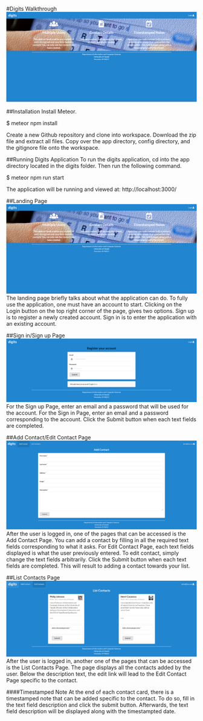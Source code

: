 
#Digits Walkthrough 
<img src="doc/landing.png">


##Installation
Install Meteor.

$ meteor npm install

Create a new Github repository and clone into workspace. Download the zip file and extract all files. Copy over the app directory, config directory, and the gitignore file onto the workspace.

##Running Digits Application
To run the digits application, cd into the app directory located in the digits folder. Then run the following command.

$ meteor npm run start

The application will be running and viewed at: http://localhost:3000/

##Landing Page
<img src="doc/landing.png">
The landing page briefly talks about what the application can do. To fully use the application, one must have an account to start. Clicking on the Login button on the top right corner of the page, gives two options. Sign up is to register a newly created account. Sign in is to enter the application with an existing account.

##Sign in/Sign up Page
<img src="doc/register.png">
For the Sign up Page, enter an email and a password that will be used for the account. For the Sign in Page, enter an email and a password corresponding to the account. Click the Submit button when each text fields are completed.

##Add Contact/Edit Contact Page
<img src="doc/addContact.png">
After the user is logged in, one of the pages that can be accessed is the Add Contact Page. You can add a contact by filling in all the required text fields corresponding to what it asks. For Edit Contact Page, each text fields displayed is what the user previously entered. To edit contact, simply change the text fields arbitrarily. Click the Submit button when each text fields are completed. This will result to adding a contact towards your list.

##List Contacts Page
<img src="doc/listContacts.png">
After the user is logged in, another one of the pages that can be accessed is the List Contacts Page. 
The page displays all the contacts added by the user. Below the description text, the edit link will lead to the Edit Contact Page specific to the contact.

####Timestamped Note
At the end of each contact card, there is a timestamped note that can be added specific to the contact. 
To do so, fill in the text field description and click the submit button. Afterwards, the text field description will be displayed along with the timestampted date.
